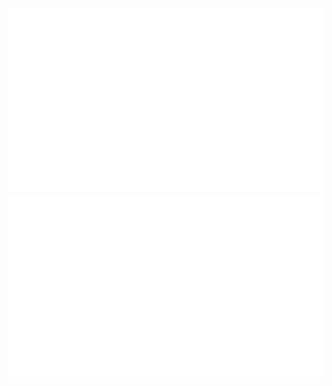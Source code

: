 <div align="center">
  <img src="https://github.com/ghostnear/git-stats/blob/master/generated/overview.svg#gh-dark-mode-only" />
  <img src="https://github.com/ghostnear/git-stats/blob/master/generated/languages.svg#gh-dark-mode-only" />
</div>
